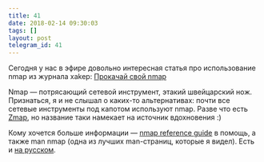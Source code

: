 ```yaml
---
title: 41
date: 2018-02-14 09:30:03
tags: []
layout: post
telegram_id: 41
---
```


Сегодня у нас в эфире довольно интересная статья про использование nmap из журнала xakep:
[Прокачай свой nmap](http://telegra.ph/Nmap-03-31)

Nmap — потрясающий сетевой инструмент, этакий швейцарский нож. Признаться, я и не слышал о каких-то альтернативах: почти все сетевые инструменты под капотом используют nmap. Разве что есть [Zmap](https://github.com/zmap/zmap), но название таки намекает на источник вдохновения :)

Кому хочется больше информации — [nmap reference guide](https://nmap.org/book/man.html) в помощь, а также man nmap (одна из лучших man-страниц, которые я видел). Есть и [на русском](https://nmap.org/man/ru/index.html).
